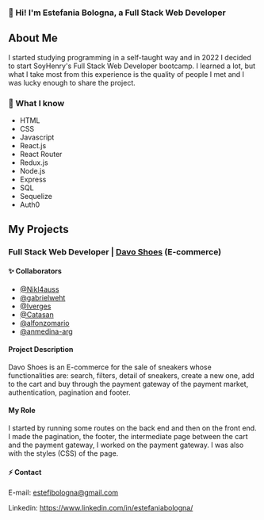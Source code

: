 ### 👋 Hi! I'm Estefania Bologna, a Full Stack Web Developer

## About Me

I started studying programming in a self-taught way and in 2022 I decided to start SoyHenry's Full Stack Web Developer bootcamp. I learned a lot, but what I take most from this experience is the quality of people I met and I was lucky enough to share the project.

### 🔭 What I know
- HTML
- CSS
- Javascript
- React.js
- React Router
- Redux.js
- Node.js
- Express
- SQL
- Sequelize
- Auth0


## My Projects

### Full Stack Web Developer | [Davo Shoes](https://henry-final-project.vercel.app) (E-commerce)
#### ✨ Collaborators
- [@Nikl4auss](https://github.com/Nikl4auss)
- [@gabrielweht](https://github.com/gabrielweht) 
- [@Iverges](https://github.com/lrverges) 
- [@Catasan](https://github.com/Catasan) 
- [@alfonzomario](https://github.com/alfonzomario)
- [@anmedina-arg](https://github.com/anmedina-arg)

#### Project Description
Davo Shoes is an E-commerce for the sale of sneakers whose functionalities are: search, filters, detail of sneakers, create a new one, add to the cart and buy through the payment gateway of the payment market, authentication, pagination and footer.

#### My Role
I started by running some routes on the back end and then on the front end. I made the pagination, the footer, the intermediate page between the cart and the payment gateway, I worked on the payment gateway. I was also with the styles (CSS) of the page.


#### ⚡ Contact
E-mail: estefibologna@gmail.com

Linkedin: https://www.linkedin.com/in/estefaniabologna/

<!--
**Estefi24/Estefi24** is a ✨ _special_ ✨ repository because its `README.md` (this file) appears on your GitHub profile.

Here are some ideas to get you started:

- 🔭 I’m currently working on ...
- 🌱 I’m currently learning ...
- 👯 I’m looking to collaborate on ...
- 🤔 I’m looking for help with ...
- 💬 Ask me about ...
- 📫 How to reach me: ...
- 😄 Pronouns: ...
- ⚡ Fun fact: ...
-->
